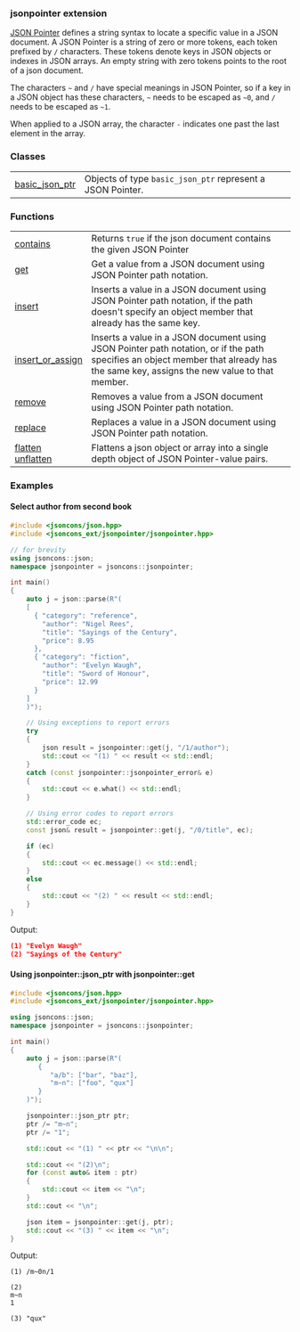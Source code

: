 ### jsonpointer extension

[JSON Pointer](https://tools.ietf.org/html/rfc6901) defines a string syntax to locate a specific value in a JSON document. 
A JSON Pointer is a string of zero or more tokens, each token prefixed by `/` characters. 
These tokens denote keys in JSON objects or indexes in JSON arrays. An empty string with zero tokens points 
to the root of a json document.

The characters `~` and `/` have special meanings in JSON Pointer, 
so if a key in a JSON object has these characters, `~` needs to be escaped as `~0`,
and `/` needs to be escaped as `~1`. 

When applied to a JSON array, the character `-` indicates one past the last element in the array.

### Classes
<table border="0">
  <tr>
    <td><a href="basic_json_ptr.md">basic_json_ptr</a></td>
    <td>Objects of type <code>basic_json_ptr</code> represent a JSON Pointer.</td> 
  </tr>
</table>

### Functions

<table border="0">
  <tr>
    <td><a href="contains.md">contains</a></td>
    <td>Returns <code>true</code> if the json document contains the given JSON Pointer</td> 
  </tr>
  <tr>
    <td><a href="get.md">get</a></td>
    <td>Get a value from a JSON document using JSON Pointer path notation.</td> 
  </tr>
  <tr>
    <td><a href="insert.md">insert</a></td>
    <td>Inserts a value in a JSON document using JSON Pointer path notation, if the path doesn't specify an object member that already has the same key.</td> 
  </tr>
  <tr>
    <td><a href="insert_or_assign.md">insert_or_assign</a></td>
    <td>Inserts a value in a JSON document using JSON Pointer path notation, or if the path specifies an object member that already has the same key, assigns the new value to that member.</td> 
  </tr>
  <tr>
    <td><a href="remove.md">remove</a></td>
    <td>Removes a value from a JSON document using JSON Pointer path notation.</td> 
  </tr>
  <tr>
    <td><a href="replace.md">replace</a></td>
    <td>Replaces a value in a JSON document using JSON Pointer path notation.</td> 
  </tr>
  <tr>
    <td><a href="flatten.md">flatten<br>unflatten</a></td>
    <td>Flattens a json object or array into a single depth object of JSON Pointer-value pairs.</td> 
  </tr>
</table>

### Examples

#### Select author from second book

```c++
#include <jsoncons/json.hpp>
#include <jsoncons_ext/jsonpointer/jsonpointer.hpp>

// for brevity
using jsoncons::json; 
namespace jsonpointer = jsoncons::jsonpointer;

int main()
{
    auto j = json::parse(R"(
    [
      { "category": "reference",
        "author": "Nigel Rees",
        "title": "Sayings of the Century",
        "price": 8.95
      },
      { "category": "fiction",
        "author": "Evelyn Waugh",
        "title": "Sword of Honour",
        "price": 12.99
      }
    ]
    )");

    // Using exceptions to report errors
    try
    {
        json result = jsonpointer::get(j, "/1/author");
        std::cout << "(1) " << result << std::endl;
    }
    catch (const jsonpointer::jsonpointer_error& e)
    {
        std::cout << e.what() << std::endl;
    }

    // Using error codes to report errors
    std::error_code ec;
    const json& result = jsonpointer::get(j, "/0/title", ec);

    if (ec)
    {
        std::cout << ec.message() << std::endl;
    }
    else
    {
        std::cout << "(2) " << result << std::endl;
    }
}
```
Output:
```json
(1) "Evelyn Waugh"
(2) "Sayings of the Century"
```

#### Using jsonpointer::json_ptr with jsonpointer::get 

```c++
#include <jsoncons/json.hpp>
#include <jsoncons_ext/jsonpointer/jsonpointer.hpp>

using jsoncons::json; 
namespace jsonpointer = jsoncons::jsonpointer;

int main()
{
    auto j = json::parse(R"(
       {
          "a/b": ["bar", "baz"],
          "m~n": ["foo", "qux"]
       }
    )");

    jsonpointer::json_ptr ptr;
    ptr /= "m~n";
    ptr /= "1";

    std::cout << "(1) " << ptr << "\n\n";

    std::cout << "(2)\n";
    for (const auto& item : ptr)
    {
        std::cout << item << "\n";
    }
    std::cout << "\n";

    json item = jsonpointer::get(j, ptr);
    std::cout << "(3) " << item << "\n";
}
```
Output:
```
(1) /m~0n/1

(2)
m~n
1

(3) "qux"
```

